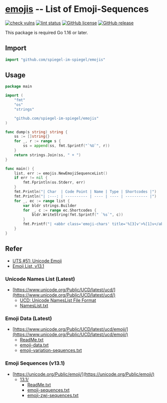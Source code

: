 # [emojis] -- List of Emoji-Sequences

[![check vulns](https://github.com/spiegel-im-spiegel/emojis/workflows/vulns/badge.svg)](https://github.com/spiegel-im-spiegel/emojis/actions)
[![lint status](https://github.com/spiegel-im-spiegel/emojis/workflows/lint/badge.svg)](https://github.com/spiegel-im-spiegel/emojis/actions)
[![GitHub license](https://img.shields.io/badge/license-MIT-blue.svg)](https://raw.githubusercontent.com/spiegel-im-spiegel/emojis/master/LICENSE)
[![GitHub release](https://img.shields.io/github/release/spiegel-im-spiegel/emojis.svg)](https://github.com/spiegel-im-spiegel/emojis/releases/latest)

This package is required Go 1.16 or later.

## Import

```go
import "github.com/spiegel-im-spiegel/emojis"
```

## Usage

```go
package main

import (
    "fmt"
    "os"
    "strings"

    "github.com/spiegel-im-spiegel/emojis"
)

func dump(s string) string {
    ss := []string{}
    for _, r := range s {
        ss = append(ss, fmt.Sprintf("`%U`", r))
    }
    return strings.Join(ss, " + ")
}

func main() {
    list, err := emojis.NewEmojiSequenceList()
    if err != nil {
        fmt.Fprintln(os.Stderr, err)
    }
    fmt.Println("| Char  | Code Point | Name | Type | Shortcodes |")
    fmt.Println("| :---: | ---------- | ---- | ---- | ---------- |")
    for _, ec := range list {
        var bldr strings.Builder
        for _, c := range ec.Shortcodes {
            bldr.WriteString(fmt.Sprintf(" `%s`", c))
        }
        fmt.Printf("| <abbr class='emoji-chars' title='%[3]v'>%[1]v</abbr> | %v |  %v | %v |%s |\n", ec.Sequence, dump(ec.Sequence), ec.Name, ec.SequenceType, bldr.String())
    }
}
```

## Refer

- [UTS #51: Unicode Emoji](http://www.unicode.org/reports/tr51/)
- [Emoji List, v13.1](http://www.unicode.org/emoji/charts/emoji-list.html)

### Unicode Names List (Latest)

- [https://www.unicode.org/Public/UCD/latest/ucd/](https://www.unicode.org/Public/UCD/latest/ucd/)
  - [UCD: Unicode NamesList File Format](https://www.unicode.org/Public/UCD/latest/ucd/NamesList.html)
  - [NamesList.txt](https://www.unicode.org/Public/UCD/latest/ucd/NamesList.txt)

### Emoji Data (Latest)

- [https://www.unicode.org/Public/UCD/latest/ucd/emoji/](https://www.unicode.org/Public/UCD/latest/ucd/emoji/)
  - [ReadMe.txt](https://www.unicode.org/Public/UCD/latest/ucd/emoji/ReadMe.txt)
  - [emoji-data.txt](https://www.unicode.org/Public/UCD/latest/ucd/emoji/emoji-data.txt)
  - [emoji-variation-sequences.txt](https://www.unicode.org/Public/UCD/latest/ucd/emoji/emoji-variation-sequences.txt)

### Emoji Sequences (v13.1)

- [https://unicode.org/Public/emoji/](https://unicode.org/Public/emoji/)
  - [13.1/](https://unicode.org/Public/emoji/13.1/)
    - [ReadMe.txt](https://unicode.org/Public/emoji/13.1/ReadMe.txt)
    - [emoji-sequences.txt](https://unicode.org/Public/emoji/13.1/emoji-sequences.txt)
    - [emoji-zwj-sequences.txt](https://unicode.org/Public/emoji/13.1/emoji-zwj-sequences.txt)

[emojis]: https://github.com/spiegel-im-spiegel/emojis "spiegel-im-spiegel/emojis: List of Emoji-Sequences"
